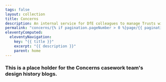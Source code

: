 ```yaml
---
tags: false
layout: collection
title: Concerns
description: An internal service for DfE colleagues to manage Trusts with pending concerns.
permalink: "concerns/{% if pagination.pageNumber > 0 %}page/{{ pagination.pageNumber + 1 }}{% endif %}/"
eleventyComputed:
  eleventyNavigation:
    key: "{{ title }}"
    excerpt: "{{ description }}"
    parent: home
---
```


### This is a place holder for the Concerns casework team's design history blogs.
